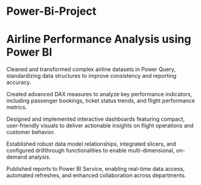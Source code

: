 # Power-Bi-Project 
# Airline Performance Analysis using Power BI 
 Cleaned and transformed complex airline datasets in Power Query, standardizing data structures to improve consistency and reporting accuracy.

Created advanced DAX measures to analyze key performance indicators, including passenger bookings, ticket status trends, and flight performance metrics.

Designed and implemented interactive dashboards featuring compact, user-friendly visuals to deliver actionable insights on flight operations and customer behavior.

Established robust data model relationships, integrated slicers, and configured drillthrough functionalities to enable multi-dimensional, on-demand analysis.

Published reports to Power BI Service, enabling real-time data access, automated refreshes, and enhanced collaboration across departments.
